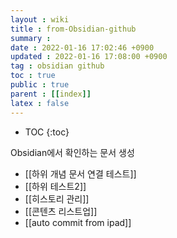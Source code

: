 ```yaml
---
layout : wiki
title : from-Obsidian-github
summary :
date : 2022-01-16 17:02:46 +0900
updated : 2022-01-16 17:08:00 +0900
tag : obsidian github
toc : true
public : true
parent : [[index]]
latex : false
---
```


* TOC
{:toc}

Obsidian에서 확인하는 문서 생성

- [[하위 개념 문서 연결 테스트]]
- [[하위 테스트2]]
- [[히스토리 관리]]
- [[콘텐츠 리스트업]]
- [[auto commit from ipad]]
